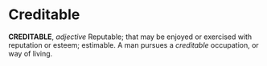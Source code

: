 # Creditable

**CREDITABLE**, _adjective_ Reputable; that may be enjoyed or exercised with reputation or esteem; estimable. A man pursues a _creditable_ occupation, or way of living.